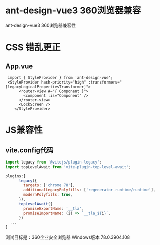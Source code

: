 # ant-design-vue3 360浏览器兼容
ant-design-vue3 360浏览器兼容性 

# CSS 错乱更正 
## App.vue
```vue
 import { StyleProvider } from 'ant-design-vue';
 <StyleProvider hash-priority="high" :transformers="[legacyLogicalPropertiesTransformer]">
      <router-view #="{ Component }">
        <component :is="Component" />
      </router-view>
      <LockScreen />
    </StyleProvider>
```

# JS兼容性
## vite.config代码
```js
import legacy from '@vitejs/plugin-legacy';
import topLevelAwait from 'vite-plugin-top-level-await';

plugins:[
      legacy({
        targets: ['chrome 78'],
        additionalLegacyPolyfills: ['regenerator-runtime/runtime'],
        modernPolyfills: true,
      }),
      topLevelAwait({
        promiseExportName: '__tla',
        promiseImportName: (i) => `__tla_${i}`,
      })
  ...
]
```

测试目标是：360企业安全浏览器 Windows版本 78.0.3904.108

